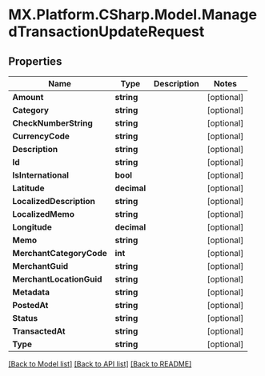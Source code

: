 # MX.Platform.CSharp.Model.ManagedTransactionUpdateRequest

## Properties

Name | Type | Description | Notes
------------ | ------------- | ------------- | -------------
**Amount** | **string** |  | [optional] 
**Category** | **string** |  | [optional] 
**CheckNumberString** | **string** |  | [optional] 
**CurrencyCode** | **string** |  | [optional] 
**Description** | **string** |  | [optional] 
**Id** | **string** |  | [optional] 
**IsInternational** | **bool** |  | [optional] 
**Latitude** | **decimal** |  | [optional] 
**LocalizedDescription** | **string** |  | [optional] 
**LocalizedMemo** | **string** |  | [optional] 
**Longitude** | **decimal** |  | [optional] 
**Memo** | **string** |  | [optional] 
**MerchantCategoryCode** | **int** |  | [optional] 
**MerchantGuid** | **string** |  | [optional] 
**MerchantLocationGuid** | **string** |  | [optional] 
**Metadata** | **string** |  | [optional] 
**PostedAt** | **string** |  | [optional] 
**Status** | **string** |  | [optional] 
**TransactedAt** | **string** |  | [optional] 
**Type** | **string** |  | [optional] 

[[Back to Model list]](../README.md#documentation-for-models) [[Back to API list]](../README.md#documentation-for-api-endpoints) [[Back to README]](../README.md)


